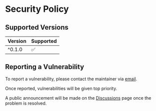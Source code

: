 # Security Policy

## Supported Versions

<!--Use this section to tell people about which versions of your project are
currently being supported with security updates.-->

| Version  | Supported          |
| -------- | ------------------ |
| ^0.1.0   | :white_check_mark: |

## Reporting a Vulnerability

To report a vulnerability, please contact the maintainer via [email](mailto:_@piccoloser.com).

Once reported, vulnerabilities will be given top priority.

A public announcement will be made on the [Discussions](https://github.com/piccoloser/tks/discussions) page once the problem is resolved.
